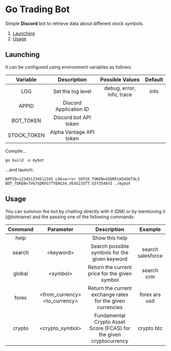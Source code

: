 # Go Trading Bot

Simple **Discord** bot to retrieve data about different stock symbols.

1. [Launching](#launching)
1. [Usage](#usage)
## Launching
It can be configured using environment variables as follows:

|   Variable  |       Description              |   Possible Values         | Default |
|:-----------:|:------------------------------:|:-------------------------:|:-------:|
| LOG         | Set the log level              | debug, error, info, trace | info    |
| APPID       | Discord Application ID         |                           |         |
| BOT_TOKEN   | Discord bot API token          |                           |         |
| STOCK_TOKEN | Alpha Vantage API token        |                           |         |

Compile...
```shell
go build -o mybot
```
...and launch:
```shell
APPID=123451234512345 LOG=error SOTCK_TOKEN=GSDRFLH3456T4L5 BOT_TOKEN=7V67SDRFG7TYERG34.VE45235TT.G5Y3546Y5 ./mybot
```

## Usage
You can summon the bot by chatting directly with it (DM) or by mentioning it (@botname) and the passing one of the following commands:

| Command | Parameter                          | Description                                                        | Example           |
|:-------:|:----------------------------------:|:------------------------------------------------------------------:|:-----------------:|
| help    |                                    | Show this help                                                     |                   |
| search  | \<keyword\>                        | Search possible symbols for the given keyword                      | search salesforce |
| global  | \<symbol\>                         | Return the current price for the given symbol                      | search crm        |
| forex   | \<from_currency\> \<to_currency\>  | Return the current exchange rates for the given currencies         | forex ars usd     |
| crypto  | \<crypto_symbol\>                  | Fundamental Crypto Asset Score (FCAS) for the given cryptocurrency | crypto btc        |